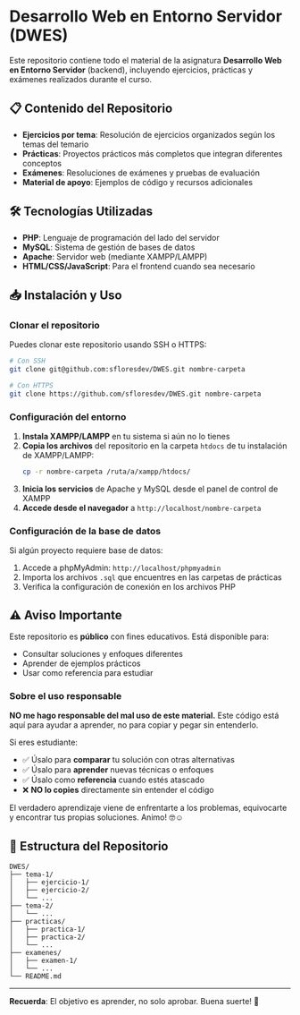 # Desarrollo Web en Entorno Servidor (DWES)

Este repositorio contiene todo el material de la asignatura **Desarrollo Web en Entorno Servidor** (backend), incluyendo ejercicios, prácticas y exámenes realizados durante el curso.

## 📋 Contenido del Repositorio

- **Ejercicios por tema**: Resolución de ejercicios organizados según los temas del temario
- **Prácticas**: Proyectos prácticos más completos que integran diferentes conceptos
- **Exámenes**: Resoluciones de exámenes y pruebas de evaluación
- **Material de apoyo**: Ejemplos de código y recursos adicionales

## 🛠️ Tecnologías Utilizadas

- **PHP**: Lenguaje de programación del lado del servidor
- **MySQL**: Sistema de gestión de bases de datos
- **Apache**: Servidor web (mediante XAMPP/LAMPP)
- **HTML/CSS/JavaScript**: Para el frontend cuando sea necesario

## 📥 Instalación y Uso

### Clonar el repositorio

Puedes clonar este repositorio usando SSH o HTTPS:

```bash
# Con SSH
git clone git@github.com:sfloresdev/DWES.git nombre-carpeta

# Con HTTPS
git clone https://github.com/sfloresdev/DWES.git nombre-carpeta
```

### Configuración del entorno

1. **Instala XAMPP/LAMPP** en tu sistema si aún no lo tienes
2. **Copia los archivos** del repositorio en la carpeta `htdocs` de tu instalación de XAMPP/LAMPP:
   ```bash
   cp -r nombre-carpeta /ruta/a/xampp/htdocs/
   ```
3. **Inicia los servicios** de Apache y MySQL desde el panel de control de XAMPP
4. **Accede desde el navegador** a `http://localhost/nombre-carpeta`

### Configuración de la base de datos

Si algún proyecto requiere base de datos:
1. Accede a phpMyAdmin: `http://localhost/phpmyadmin`
2. Importa los archivos `.sql` que encuentres en las carpetas de prácticas
3. Verifica la configuración de conexión en los archivos PHP

## ⚠️ Aviso Importante

Este repositorio es **público** con fines educativos. Está disponible para:
- Consultar soluciones y enfoques diferentes
- Aprender de ejemplos prácticos
- Usar como referencia para estudiar

### Sobre el uso responsable

**NO me hago responsable del mal uso de este material.** Este código está aquí para ayudar a aprender, no para copiar y pegar sin entenderlo. 

Si eres estudiante:
- ✅ Úsalo para **comparar** tu solución con otras alternativas
- ✅ Úsalo para **aprender** nuevas técnicas o enfoques
- ✅ Úsalo como **referencia** cuando estés atascado
- ❌ **NO lo copies** directamente sin entender el código

El verdadero aprendizaje viene de enfrentarte a los problemas, equivocarte y encontrar tus propias soluciones. Animo! 🤓☺️

## 📂 Estructura del Repositorio

```
DWES/
├── tema-1/
│   ├── ejercicio-1/
│   ├── ejercicio-2/
│   └── ...
├── tema-2/
│   └── ...
├── practicas/
│   ├── practica-1/
│   ├── practica-2/
│   └── ...
├── examenes/
│   ├── examen-1/
│   └── ...
└── README.md
```
---

**Recuerda**: El objetivo es aprender, no solo aprobar. Buena suerte! 💪
